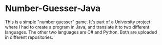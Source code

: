 # Number-Guesser-Java
This is a simple "number guesser" game. It's part of a University project where I had to create a program in Java, and translate it to two different languages. The other two languages are C# and Python. Both are uploaded in different repositories.
